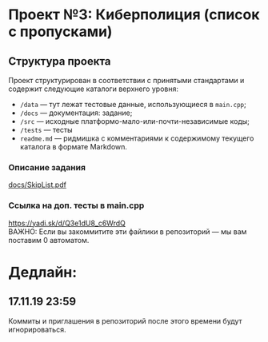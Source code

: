 Проект №3: Киберполиция (список с пропусками)
=============================================

## Структура проекта

Проект структурирован в соответствии с принятыми стандартами и содержит следующие каталоги верхнего уровня:

* `/data` — тут лежат тестовые данные, использующиеся в `main.cpp`;
* `/docs` — документация: задание;
* `/src` — исходные платформо-мало-или-почти-независимые коды;
* `/tests` — тесты
* `readme.md` — ридмишка с комментариями к содержимому текущего каталога в формате Markdown.


### Описание задания
[docs/SkipList.pdf](docs/SkipList.pdf)

### Ссылка на доп. тесты в main.cpp
https://yadi.sk/d/Q3e1dU8_c6WrdQ <br>
ВАЖНО: Если вы закоммитите эти файлики в репозиторий –– мы вам поставим 0 автоматом.


# Дедлайн:
## 17.11.19 23:59
Коммиты и приглашения в репозиторий после этого времени будут игнорироваться.
